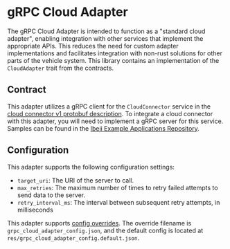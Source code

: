# gRPC Cloud Adapter

The gRPC Cloud Adapter is intended to function as a "standard cloud adapter", enabling integration with other services that implement the appropriate APIs. This reduces the need for custom adapter implementations and facilitates integration with non-rust solutions for other parts of the vehicle system. This library contains an implementation of the `CloudAdapter` trait from the contracts.

## Contract

This adapter utilizes a gRPC client for the `CloudConnector` service in the [cloud connector v1 protobuf description](../../../interfaces/cloud_connector/v1/cloud_connector.proto). To integrate a cloud connector with this adapter, you will need to implement a gRPC server for this service. Samples can be found in the [Ibeji Example Applications Repository](https://github.com/eclipse-ibeji/ibeji-example-applications/tree/main/cloud_connectors/).

## Configuration

This adapter supports the following configuration settings:

- `target_uri`: The URI of the server to call.
- `max_retries`: The maximum number of times to retry failed attempts to send data to the server.
- `retry_interval_ms`: The interval between subsequent retry attempts, in milliseconds

This adapter supports [config overrides](../../../docs/tutorials/config-overrides.md). The override filename is `grpc_cloud_adapter_config.json`, and the default config is located at `res/grpc_cloud_adapter_config.default.json`.
